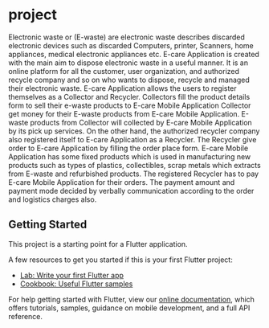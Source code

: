 # project

Electronic waste or (E-waste) are electronic waste describes discarded electronic devices such as discarded Computers, printer, Scanners, home appliances, medical electronic appliances etc. E-care Application is created with the main aim to dispose electronic waste in a useful manner. It is an online platform for all the customer, user organization, and authorized recycle company and so on who wants to dispose, recycle and managed their electronic waste.  E-care Application allows the users to register themselves as a Collector and Recycler.  Collectors fill the product details form to sell their e-waste products to E-care Mobile Application Collector get money for their E-waste products from E-care Mobile Application. E-waste products from Collector will collected by  E-care Mobile Application by  its  pick  up  services.
On  the  other  hand,  the  authorized  recycler  company  also  registered  itself  to  E-care Application as  a  Recycler.   The  Recycler  give  order  to  E-care Application by  filling  the order  place  form. E-care Mobile Application has  some  fixed  products  which  is  used  in manufacturing  new  products  such  as  types  of  plastics,  collectibles,  scrap  metals  which extracts  from  E-waste  and  refurbished  products.  The  registered  Recycler  has  to  pay E-care Mobile Application  for  their  orders.  The  payment  amount  and  payment  mode decided by  verbally  communication  according  to  the  order  and  logistics  charges  also.


## Getting Started

This project is a starting point for a Flutter application.

A few resources to get you started if this is your first Flutter project:

- [Lab: Write your first Flutter app](https://flutter.dev/docs/get-started/codelab)
- [Cookbook: Useful Flutter samples](https://flutter.dev/docs/cookbook)

For help getting started with Flutter, view our
[online documentation](https://flutter.dev/docs), which offers tutorials,
samples, guidance on mobile development, and a full API reference.
